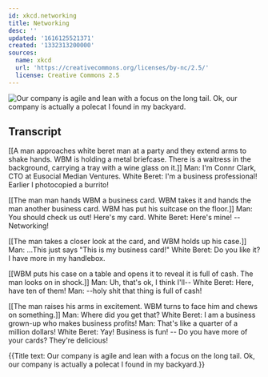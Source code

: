 ```yaml
---
id: xkcd.networking
title: Networking
desc: ''
updated: '1616125521371'
created: '1332313200000'
sources:
  name: xkcd
  url: 'https://creativecommons.org/licenses/by-nc/2.5/'
  license: Creative Commons 2.5
---
```

![Our company is agile and lean with a focus on the long tail. Ok, our company is actually a polecat I found in my backyard.](https://imgs.xkcd.com/comics/networking.png)

## Transcript
[[A man approaches white beret man at a party and they extend arms to shake hands. WBM is holding a metal briefcase. There is a waitress in the background, carrying a tray with a wine glass on it.]]
Man: I'm Connr Clark, CTO at Eusocial Median Ventures.
White Beret: I'm a business professional! Earlier I photocopied a burrito!

[[The man man hands WBM a business card. WBM takes it and hands the man another business card. WBM has put his suitcase on the floor.]]
Man: You should check us out! Here's my card.
White Beret: Here's mine! -- Networking!

[[The man takes a closer look at the card, and WBM holds up his case.]]
Man: ...This just says "This is my business card!" 
White Beret: Do you like it? I have more in my handlebox.

[[WBM puts his case on a table and opens it to reveal it is full of cash. The man looks on in shock.]]
Man: Uh, that's ok, I think I'll--
White Beret: Here, have ten of them!
Man: --holy shit that thing is full of 
cash!


[[The man raises his arms in excitement. WBM turns to face him and chews on something.]]
Man: Where did you 
get
 that?
White Beret: I am a business grown-up who makes business profits!
Man: That's like a quarter of a million dollars!
White Beret: Yay! Business is fun! -- Do you have more of your cards? They're 
delicious!


{{Title text: Our company is agile and lean with a focus on the long tail. Ok, our company is actually a polecat I found in my backyard.}}
